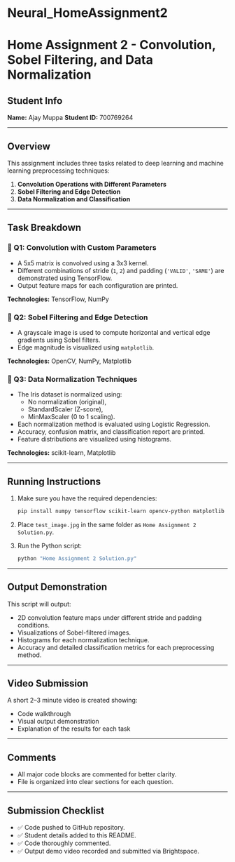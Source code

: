 # Neural_HomeAssignment2
# Home Assignment 2 - Convolution, Sobel Filtering, and Data Normalization

## Student Info
**Name:** Ajay Muppa
**Student ID:** 700769264

---

## Overview

This assignment includes three tasks related to deep learning and machine learning preprocessing techniques:

1. **Convolution Operations with Different Parameters**
2. **Sobel Filtering and Edge Detection**
3. **Data Normalization and Classification**

---

## Task Breakdown

### 🧠 Q1: Convolution with Custom Parameters

- A 5x5 matrix is convolved using a 3x3 kernel.
- Different combinations of stride (`1`, `2`) and padding (`'VALID'`, `'SAME'`) are demonstrated using TensorFlow.
- Output feature maps for each configuration are printed.

**Technologies:** TensorFlow, NumPy

### 🧠 Q2: Sobel Filtering and Edge Detection

- A grayscale image is used to compute horizontal and vertical edge gradients using Sobel filters.
- Edge magnitude is visualized using `matplotlib`.


**Technologies:** OpenCV, NumPy, Matplotlib

### 🧠 Q3: Data Normalization Techniques

- The Iris dataset is normalized using:
  - No normalization (original),
  - StandardScaler (Z-score),
  - MinMaxScaler (0 to 1 scaling).
- Each normalization method is evaluated using Logistic Regression.
- Accuracy, confusion matrix, and classification report are printed.
- Feature distributions are visualized using histograms.

**Technologies:** scikit-learn, Matplotlib

---

## Running Instructions

1. Make sure you have the required dependencies:
    ```bash
    pip install numpy tensorflow scikit-learn opencv-python matplotlib
    ```

2. Place `test_image.jpg` in the same folder as `Home Assignment 2 Solution.py`.

3. Run the Python script:
    ```bash
    python "Home Assignment 2 Solution.py"
    ```

---

## Output Demonstration

This script will output:
- 2D convolution feature maps under different stride and padding conditions.
- Visualizations of Sobel-filtered images.
- Histograms for each normalization technique.
- Accuracy and detailed classification metrics for each preprocessing method.

---

## Video Submission

A short 2–3 minute video is created showing:
- Code walkthrough
- Visual output demonstration
- Explanation of the results for each task

---

## Comments

- All major code blocks are commented for better clarity.
- File is organized into clear sections for each question.

---

## Submission Checklist

- ✅ Code pushed to GitHub repository.
- ✅ Student details added to this README.
- ✅ Code thoroughly commented.
- ✅ Output demo video recorded and submitted via Brightspace.
